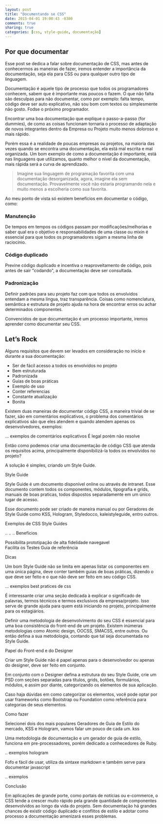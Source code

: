 ```yaml
---
layout: post
title: "Documentando se CSS"
date: 2015-04-01 19:00:43 -0300
comments: true
sharing: true
categories: [css, style-guide, documentação] 
---
```


## Por que documentar

Esse post se dedica a falar sobre documentação de CSS, mas antes de conhecermos as maneiras de fazer, iremos entender a importância da documentação, seja ela para CSS ou para qualquer outro tipo de linguagem.

Documentação é aquele tipo de processo que todos os programadores conhecem, sabem que é importante mas poucos o fazem. O que não falta são desculpas para não documentar, como por exemplo: falta tempo, código deve ser auto explicativo, não sou bom com textos ou simplesmente não gosto. Fod$%$se o próximo programador.

Encontrar uma boa documentação que  explique o passo-a-passo (for dummies), de como as coisas funcionam tornaria o processo de adaptação de novos integrantes dentro da Empresa ou Projeto muito menos doloroso e mais rápido.
<!--more-->


Porém essa é a realidade de poucas empresas ou projetos, na maioria das vezes quando se encontra uma documentação, ela está mal escrita e mal organizada. Um bom exemplo de como a documentação é importante, está nas linguagens que utilizamos, quanto melhor o nível da documentação, mais rápida será a curva de aprendizado. 

> Imagine sua linguagem de programação favorita com uma documentação desorganizada, agora, imagine ela sem documentação. Provavelmente você não estaria programando nela e muito menos a escolheria como sua favorita.

Ao meu ponto de vista só existem benefícios em documentar o código, como:

### Manutenção

De tempos em tempos os códigos passam por modificações/melhorias e saber qual era o objetivo e responsabilidades de uma classe ou mixin é essencial para que todos os programadores sigam a mesma linha de raciocínio.

### Código duplicado

Previne código duplicado e incentiva o reaproveitamento de código, pois antes de sair "codando", a documentação deve ser consultada.

### Padronização

Definir padrões para seu projeto faz com que todos os envolvidos entendam a mesma língua, traz transparência. Coisas como nomenclatura, semântica e estrutura de projeto ajuda na hora de encontrar erros ou achar determinados componentes.


Convencidos de que documentação é um processo importante, iremos aprender como documentar seu CSS.


## Let’s Rock

Alguns requisitos que devem ser levados em consideração no início e durante a sua documentação:

* Ser de fácil acesso a todos os envolvidos no projeto
* Bem estruturada 
* Padronizada
* Guias de boas práticas
* Exemplo de uso 
* Conter referencias
* Constante atualização
* Bonita 

Existem duas maneiras de documentar código CSS,  a maneira trivial de se fazer, são em comentários explicativos, o problema dos comentários explicativos são que eles atendem e quando atendem apenas os desenvolvedores, exemplos:

… exemplos de comentários explicativos 
É legal porém não resolve

Então como podemos criar uma documentação de código CSS que atenda os requisitos acima, principalmente disponibilizá-la todos os envolvidos no projeto?

A solução é simples, criando um Style Guide.


Style Guide

Style Guide é um documento disponível online ou através de intranet. Esse documento contem todos os componentes, módulos, tipografia e grids, manuais de boas praticas, todos dispostos separadamente em um único lugar de acesso.

Esse documento pode ser criado de maneira manual ou por Geradores de Style Guide como KSS, Hologram, Styledocco, kaleistyleguide, entro outros.

Exemplos de CSS Style Guides 

..
..
.. 
Benefícios

Possibilita prototipação de alta fidelidade navegavel  
Facilita os Testes
Guia de referência

Dicas 

Um bom Style Guide não se limita em apenas listar os componentes em uma única página, deve conter também guias de boas práticas, dizendo o que deve ser feito e o que não deve ser feito em seu código CSS.

… exemplos best pratices de css

É interessante criar uma seção dedicada à explicar o significado de palavras, termos técnicos e termos exclusivos da empresa/projeto. Isso serve de grande ajuda para quem está iniciando no projeto, principalmente para os estagiários.

Definir uma metodologia de desenvolvimento do seu CSS é essencial para uma boa consistência do front-end de um projeto. Existem inúmeras metodologias como Atomic design, OOCSS, SMACSS, entre outros. Ou então defina a sua metodologia, contando que tal seja documentada no Style Guide.
 
Papel do Front-end e do Designer

Criar um Style Guide não é papel apenas para o desenvolvedor ou apenas do designer, deve ser feito em conjunto.

Em conjunto com o Designer defina a estrutura do seu Style Guide, crie um PSD com seções separadas para títulos, grids, botões, formulários, módulos, e assim por diante, categorizando os elementos de sua aplicação.

Caso haja dúvidas em como categorizar os elementos, você pode optar por usar frameworks como Bootstrap ou Foundation como referência para categorias de seus elementos.

Como fazer

Selecionei dois dos mais populares Geradores de Guia de Estilo do mercado, KSS e Hologram, vamos falar um pouco de cada um.
kss

Uma metodologia de documentação e um gerador de guia de estilo, funciona em pre-processadores, porém dedicado a conhecedores de Ruby.

.. exemplos
hologram 

Fofo e fácil de usar, utiliza da sintaxe markdown e também serve para documentar javascript

.. exemplos

Conclusão

Em aplicações de grande porte, como portais de notícias ou e-commerce, o CSS tende a crescer muito rápido pela grande quantidade de componentes desenvolvidos ao longo da vida do projeto. Sem documentação há grandes chances de existir código duplicado e conflitos de estilo e adotar como processo a documentação amenizará esses problemas.

